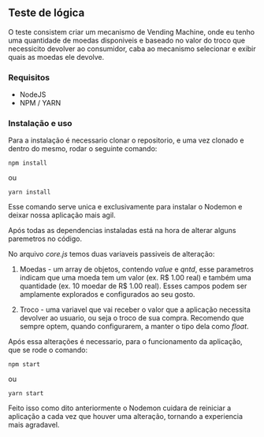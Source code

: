 ## Teste de lógica

O teste consistem criar um mecanismo de Vending Machine, onde eu tenho uma quantidade de moedas disponiveis e baseado no valor do troco que necessicito devolver ao consumidor, caba ao mecanismo selecionar e exibir quais as moedas ele devolve.

### Requisitos
* NodeJS
* NPM / YARN

### Instalação e uso

Para a instalação é necessario clonar o repositorio, e uma vez clonado e dentro do mesmo, rodar o seguinte comando:
```
npm install
``` 
ou
```
yarn install
```

Esse comando serve unica e exclusivamente para instalar o Nodemon e deixar nossa aplicação mais agil.

Após todas as dependencias instaladas está na hora de alterar alguns paremetros no código.

No arquivo *core.js* temos duas variaveis passiveis de alteração:

1. Moedas - um array de objetos, contendo *value* e *qntd*, esse parametros indicam que uma moeda tem um valor (ex. R$ 1.00 real) e também uma quantidade (ex. 10 moedar de R$ 1.00 real). Esses campos podem ser amplamente explorados e configurados ao seu gosto.

2. Troco - uma variavel que vai receber o valor que a aplicação necessita devolver ao usuario, ou seja o troco de sua compra. Recomendo que sempre optem, quando configurarem, a manter o tipo dela como *float*. 

Após essa alterações é necessario, para o funcionamento da aplicação, que se rode o comando:
```
npm start
```
ou
```
yarn start
```

Feito isso como dito anteriormente o Nodemon cuidara de reiniciar a aplicação a cada vez que houver uma alteração, tornando a experiencia mais agradavel.